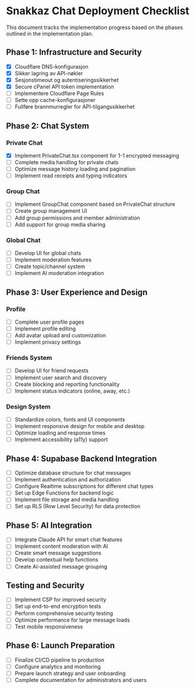 
# Snakkaz Chat Deployment Checklist

This document tracks the implementation progress based on the phases outlined in the implementation plan.

## Phase 1: Infrastructure and Security

- [x] Cloudflare DNS-konfigurasjon
- [x] Sikker lagring av API-nøkler
- [x] Sesjonstimeout og autentiseringssikkerhet
- [x] Secure cPanel API token implementation
- [ ] Implementere Cloudflare Page Rules
- [ ] Sette opp cache-konfigurasjoner
- [ ] Fullføre brannmurregler for API-tilgangssikkerhet

## Phase 2: Chat System

### Private Chat
- [x] Implement PrivateChat.tsx component for 1-1 encrypted messaging
- [ ] Complete media handling for private chats
- [ ] Optimize message history loading and pagination
- [ ] Implement read receipts and typing indicators

### Group Chat
- [ ] Implement GroupChat component based on PrivateChat structure
- [ ] Create group management UI
- [ ] Add group permissions and member administration
- [ ] Add support for group media sharing

### Global Chat
- [ ] Develop UI for global chats
- [ ] Implement moderation features
- [ ] Create topic/channel system
- [ ] Implement AI moderation integration

## Phase 3: User Experience and Design

### Profile
- [ ] Complete user profile pages
- [ ] Implement profile editing
- [ ] Add avatar upload and customization
- [ ] Implement privacy settings

### Friends System
- [ ] Develop UI for friend requests
- [ ] Implement user search and discovery
- [ ] Create blocking and reporting functionality
- [ ] Implement status indicators (online, away, etc.)

### Design System
- [ ] Standardize colors, fonts and UI components
- [ ] Implement responsive design for mobile and desktop
- [ ] Optimize loading and response times
- [ ] Implement accessibility (a11y) support

## Phase 4: Supabase Backend Integration

- [ ] Optimize database structure for chat messages
- [ ] Implement authentication and authorization
- [ ] Configure Realtime subscriptions for different chat types
- [ ] Set up Edge Functions for backend logic
- [ ] Implement file storage and media handling
- [ ] Set up RLS (Row Level Security) for data protection

## Phase 5: AI Integration

- [ ] Integrate Claude API for smart chat features
- [ ] Implement content moderation with AI
- [ ] Create smart message suggestions
- [ ] Develop contextual help functions
- [ ] Create AI-assisted message grouping

## Testing and Security

- [ ] Implement CSP for improved security
- [ ] Set up end-to-end encryption tests
- [ ] Perform comprehensive security testing
- [ ] Optimize performance for large message loads
- [ ] Test mobile responsiveness

## Phase 6: Launch Preparation

- [ ] Finalize CI/CD pipeline to production
- [ ] Configure analytics and monitoring
- [ ] Prepare launch strategy and user onboarding
- [ ] Complete documentation for administrators and users
